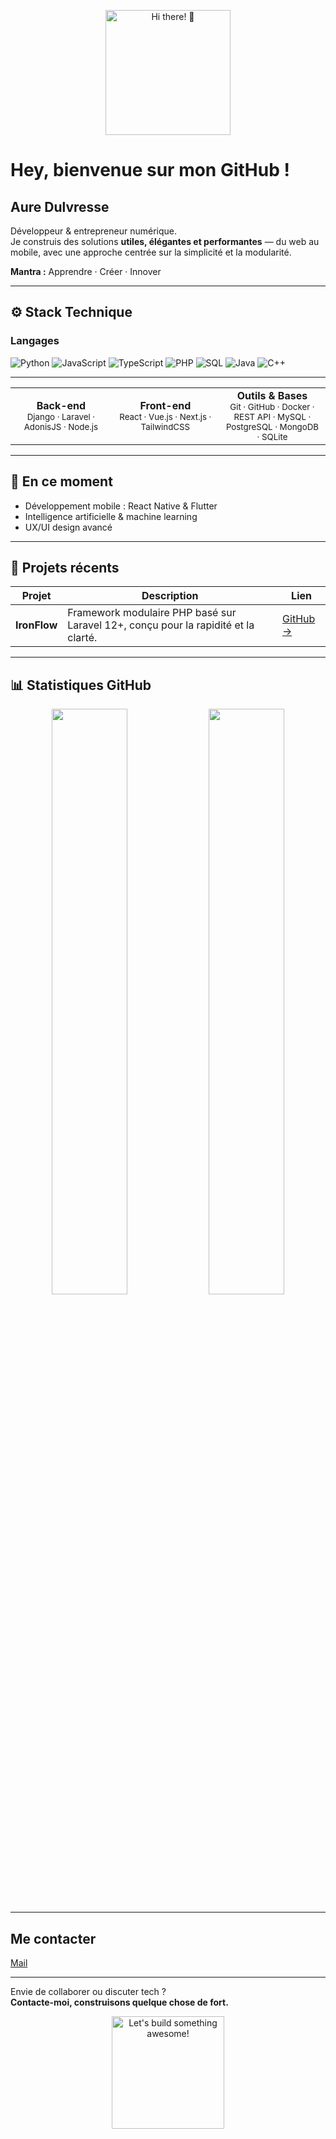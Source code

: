 <p align="center">
  <img src="https://media.giphy.com/media/3o7TKtnuHOHHUjR38Y/giphy.gif" width="200" alt="Hi there! 👋"/>
</p>

# Hey, bienvenue sur mon GitHub !

## Aure Dulvresse

Développeur & entrepreneur numérique.  
Je construis des solutions **utiles, élégantes et performantes** — du web au mobile, avec une approche centrée sur la simplicité et la modularité.

**Mantra :** Apprendre · Créer · Innover

---

## ⚙️ Stack Technique

### Langages
![Python](https://img.shields.io/badge/Python-3776AB?style=for-the-badge&logo=python&logoColor=white)
![JavaScript](https://img.shields.io/badge/JavaScript-F7DF1E?style=for-the-badge&logo=javascript&logoColor=black)
![TypeScript](https://img.shields.io/badge/TypeScript-3178C6?style=for-the-badge&logo=typescript&logoColor=white)
![PHP](https://img.shields.io/badge/PHP-777BB4?style=for-the-badge&logo=php&logoColor=white)
![SQL](https://img.shields.io/badge/SQL-336791?style=for-the-badge&logo=postgresql&logoColor=white)
![Java](https://img.shields.io/badge/Java-007396?style=for-the-badge&logo=java&logoColor=white)
![C++](https://img.shields.io/badge/C++-00599C?style=for-the-badge&logo=c%2B%2B&logoColor=white)

---

<p align="center">
  <table>
    <tr>
      <td align="center" width="250">
        <strong>Back-end</strong><br>
        <sub>Django · Laravel · AdonisJS · Node.js</sub>
      </td>
      <td align="center" width="250">
        <strong>Front-end</strong><br>
        <sub>React · Vue.js · Next.js · TailwindCSS</sub>
      </td>
      <td align="center" width="250">
        <strong>Outils & Bases</strong><br>
        <sub>Git · GitHub · Docker · REST API · MySQL · PostgreSQL · MongoDB · SQLite</sub>
      </td>
    </tr>
  </table>
</p>

---

## 🎯 En ce moment

- Développement mobile : React Native & Flutter  
- Intelligence artificielle & machine learning  
- UX/UI design avancé  

---

## 🚀 Projets récents

| Projet | Description | Lien |
|--------|-------------|------|
| **IronFlow** | Framework modulaire PHP basé sur Laravel 12+, conçu pour la rapidité et la clarté. | [GitHub →](https://github.com/ironflow-framework) |

---

## 📊 Statistiques GitHub

<p align="center">
  <img src="https://github-readme-stats.vercel.app/api?username=auredulvresse&show_icons=true&theme=radical" width="49%" />
  <img src="https://github-readme-stats.vercel.app/api/top-langs/?username=auredulvresse&layout=compact&theme=radical" width="49%" />
</p>

---

## Me contacter

[Mail](mailto:adentrepreneur02@gmail.com)

---

Envie de collaborer ou discuter tech ?  
**Contacte-moi, construisons quelque chose de fort.**

<p align="center">
  <img src="https://media.giphy.com/media/l0HlBO7eyXzSZkJri/giphy.gif" width="180" alt="Let's build something awesome!" />
</p>
